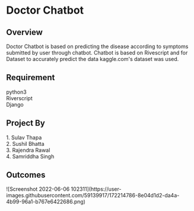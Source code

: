 <h1>Doctor Chatbot</h1>

<h2>Overview</h2>

<p>Doctor Chatbot is based on predicting the disease according to symptoms submitted by user through chatbot.
Chatbot is based on Rivescript and for Dataset to accurately predict the data kaggle.com's dataset was
used. </p>

<h2>Requirement</h2>

python3<br>
Riverscript<br>
Django<br>


<h2>Project By</h2>
1. Sulav Thapa<br>
2. Sushil Bhatta<br>
3. Rajendra Rawal<br>
4. Samriddha Singh<br>

<h2>Outcomes</h2>
![Screenshot 2022-06-06 102311](https://user-images.githubusercontent.com/59139917/172214786-8e04d1d2-da4a-4b99-96a1-b767e6422686.png)

